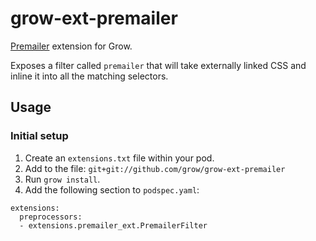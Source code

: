 # grow-ext-premailer

[Premailer](https://github.com/peterbe/premailer) extension for Grow.

Exposes a filter called `premailer` that will take externally linked CSS and
inline it into all the matching selectors.

## Usage

### Initial setup

1. Create an `extensions.txt` file within your pod.
1. Add to the file: `git+git://github.com/grow/grow-ext-premailer`
1. Run `grow install`.
1. Add the following section to `podspec.yaml`:

```
extensions:
  preprocessors:
  - extensions.premailer_ext.PremailerFilter
```
